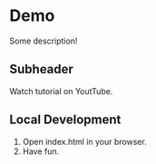 # Demo

Some description!

## Subheader

Watch tutorial on YoutTube.

## Local Development

1. Open index.html in your browser.
2. Have fun.
